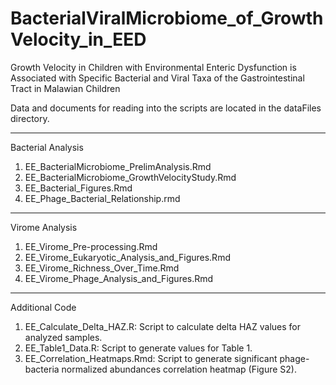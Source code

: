# BacterialViralMicrobiome_of_GrowthVelocity_in_EED
Growth Velocity in Children with Environmental Enteric Dysfunction is Associated with Specific Bacterial and Viral Taxa of the Gastrointestinal Tract in Malawian Children

Data and documents for reading into the scripts are located in the dataFiles directory.

----
Bacterial Analysis
1. EE_BacterialMicrobiome_PrelimAnalysis.Rmd
2. EE_BacterialMicrobiome_GrowthVelocityStudy.Rmd
3. EE_Bacterial_Figures.Rmd
4. EE_Phage_Bacterial_Relationship.rmd

----
Virome Analysis
1. EE_Virome_Pre-processing.Rmd
2. EE_Virome_Eukaryotic_Analysis_and_Figures.Rmd
3. EE_Virome_Richness_Over_Time.Rmd
4. EE_Virome_Phage_Analysis_and_Figures.Rmd

----
Additional Code
1. EE_Calculate_Delta_HAZ.R: Script to calculate delta HAZ values for analyzed samples.  
2. EE_Table1_Data.R:  Script to generate values for Table 1.
3. EE_Correlation_Heatmaps.Rmd: Script to generate significant phage-bacteria normalized abundances correlation heatmap (Figure S2).
